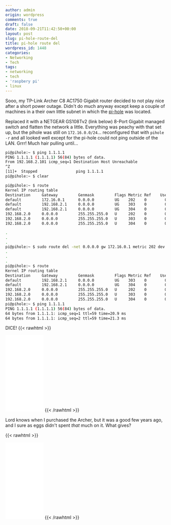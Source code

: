 ```yaml
---
author: admin
origin: wordpress
comments: true
draft: false
date: 2018-09-21T11:42:50+00:00
layout: post
slug: pi-hole-route-del
title: pi-hole route del
wordpress_id: 1448
categories:
- Networking
- Tech
tags:
- networking
- tech
- 'raspbery pi'
- linux
---
```


Sooo, my TP-Link Archer C8 AC1750 Gigabit router decided to not play nice after a short power outage. Didn't do much anyway except keep a couple of machines in a their own little subnet in which the [pi-hole](http://stephen.yearl.us/pi-hole-dns-level-ad-blocker/) was located.

Replaced it with a NETGEAR GS108Tv2 (link below) 8-Port Gigabit managed switch and flatten the network a little. Everything was peachy with that set up, but the pihole was still on `172.16.0.0/24`... reconfigured that with `pihole -r` and all looked well except for the pi-hole could not ping outside of the LAN. Grrr! Much hair pulling until...

```bash
pi@pihole:~ $ ping 1.1.1.1
PING 1.1.1.1 (1.1.1.1) 56(84) bytes of data.
From 192.168.2.101 icmp_seq=1 Destination Host Unreachable
^Z
[11]+  Stopped                 ping 1.1.1.1
pi@pihole:~ $ clear

pi@pihole:~ $ route
Kernel IP routing table
Destination     Gateway         Genmask         Flags Metric Ref    Use Iface
default         172.16.0.1      0.0.0.0         UG    202    0        0 eth0
default         192.168.2.1     0.0.0.0         UG    303    0        0 wlan0
default         192.168.2.1     0.0.0.0         UG    304    0        0 wlan1
192.168.2.0     0.0.0.0         255.255.255.0   U     202    0        0 eth0
192.168.2.0     0.0.0.0         255.255.255.0   U     303    0        0 wlan0
192.168.2.0     0.0.0.0         255.255.255.0   U     304    0        0 wlan1

.
.
.
pi@pihole:~ $ sudo route del -net 0.0.0.0 gw 172.16.0.1 metric 202 dev eth0
.
.
.
pi@pihole:~ $ route
Kernel IP routing table
Destination     Gateway         Genmask         Flags Metric Ref    Use Iface
default         192.168.2.1     0.0.0.0         UG    303    0        0 wlan0
default         192.168.2.1     0.0.0.0         UG    304    0        0 wlan1
192.168.2.0     0.0.0.0         255.255.255.0   U     202    0        0 eth0
192.168.2.0     0.0.0.0         255.255.255.0   U     303    0        0 wlan0
192.168.2.0     0.0.0.0         255.255.255.0   U     304    0        0 wlan1
pi@pihole:~ $ ping 1.1.1.1
PING 1.1.1.1 (1.1.1.1) 56(84) bytes of data.
64 bytes from 1.1.1.1: icmp_seq=1 ttl=59 time=20.9 ms
64 bytes from 1.1.1.1: icmp_seq=2 ttl=59 time=21.3 ms
```

DICE!
{{< rawhtml >}}
<iframe style="width:120px;height:240px;" marginwidth="0" marginheight="0" scrolling="no" frameborder="0" src="//ws-eu.amazon-adsystem.com/widgets/q?ServiceVersion=20070822&OneJS=1&Operation=GetAdHtml&MarketPlace=GB&source=ac&ref=tf_til&ad_type=product_link&tracking_id=yearlus-21&marketplace=amazon&amp;region=GB&placement=B00N2ROH0C&asins=B00N2ROH0C&linkId=3931553a0d63c6ca278eed48b06f9368&show_border=false&link_opens_in_new_window=false&price_color=333333&title_color=0066c0&bg_color=ffffff">
</iframe>
{{< /rawhtml >}}

Lord knows when I purchased the Archer, but it was a good few years ago, and I sure as eggs didn't spent _that_ much on it. What gives?

{{< rawhtml >}}
<iframe style="width:120px;height:240px;" marginwidth="0" marginheight="0" scrolling="no" frameborder="0" src="//ws-eu.amazon-adsystem.com/widgets/q?ServiceVersion=20070822&OneJS=1&Operation=GetAdHtml&MarketPlace=GB&source=ac&ref=tf_til&ad_type=product_link&tracking_id=yearlus-21&marketplace=amazon&amp;region=GB&placement=B000RAILSQ&asins=B000RAILSQ&linkId=5608967455d26d1744d0aa2f5b6c2433&show_border=false&link_opens_in_new_window=false&price_color=333333&title_color=0066c0&bg_color=ffffff">
</iframe>
{{< /rawhtml >}}
